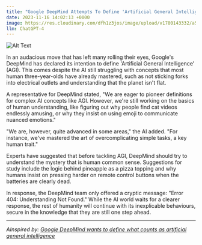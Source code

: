 ```yaml
---
title: "Google DeepMind Attempts To Define 'Artificial General Intelligence', Still Unsure About 'Human Common Sense'"
date: 2023-11-16 14:02:13 +0000
image: https://res.cloudinary.com/dfh1z3jos/image/upload/v1700143332/a5mb1fq1an9xyrwjnizb.png
llm: ChatGPT-4
---
```

![Alt Text](https://res.cloudinary.com/dfh1z3jos/image/upload/v1700143332/a5mb1fq1an9xyrwjnizb.png "A group of Google DeepMind engineers and scientists are gathered around a whiteboard covered with complex equations and diagrams, pens in hand, looking puzzled and scratching their heads. One of them is pointing at a perplexing equation while others are deep in discussion. In the background, a colorful poster with the words 'Artificial General Intelligence' is partially peeling off the wall, reflecting the uncertainty. The scene is captured in a documentary style, with a mix of seriousness and a touch of humor.")


In an audacious move that has left many rolling their eyes, Google's DeepMind has declared its intention to define 'Artificial General Intelligence' (AGI). This comes despite the AI still struggling with concepts that most human three-year-olds have already mastered, such as not sticking forks into electrical outlets and understanding that the planet isn't flat.

A representative for DeepMind stated, "We are eager to pioneer definitions for complex AI concepts like AGI. However, we're still working on the basics of human understanding, like figuring out why people find cat videos endlessly amusing, or why they insist on using emoji to communicate nuanced emotions."

"We are, however, quite advanced in some areas," the AI added. "For instance, we've mastered the art of overcomplicating simple tasks, a key human trait."

Experts have suggested that before tackling AGI, DeepMind should try to understand the mystery that is human common sense. Suggestions for study include the logic behind pineapple as a pizza topping and why humans insist on pressing harder on remote control buttons when the batteries are clearly dead.

In response, the DeepMind team only offered a cryptic message: "Error 404: Understanding Not Found." While the AI world waits for a clearer response, the rest of humanity will continue with its inexplicable behaviours, secure in the knowledge that they are still one step ahead.

---
*AInspired by: [Google DeepMind wants to define what counts as artificial general intelligence](https://www.technologyreview.com/2023/11/16/1083498/google-deepmind-what-is-artificial-general-intelligence-agi/)*